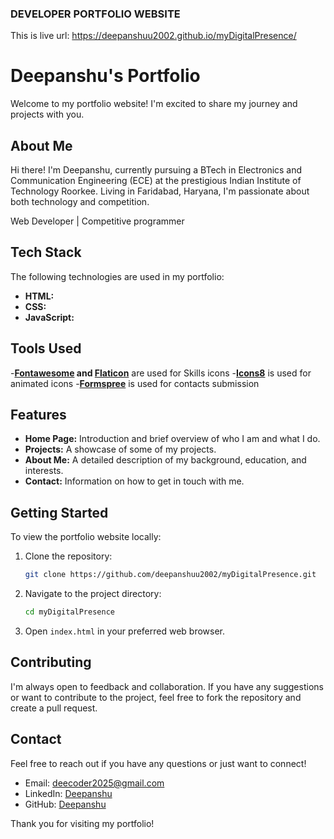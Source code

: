 ### DEVELOPER PORTFOLIO WEBSITE
This is live url: https://deepanshuu2002.github.io/myDigitalPresence/
# Deepanshu's Portfolio

Welcome to my portfolio website! I'm excited to share my journey and projects with you.

## About Me

Hi there! I'm Deepanshu, currently pursuing a BTech in Electronics and Communication Engineering (ECE) at the prestigious Indian Institute of Technology Roorkee. Living in Faridabad, Haryana, I'm passionate about both technology and competition.

Web Developer | Competitive programmer

## Tech Stack

The following technologies are used in my portfolio:

- **HTML:** 
- **CSS:** 
- **JavaScript:** 


## Tools Used
-**[Fontawesome](https://fontawesome.com/start) and [Flaticon](https://www.flaticon.com/icons)** are used for Skills icons
-**[Icons8](https://icons8.com/)** is used for animated icons
-**[Formspree](https://formspree.io/)** is used for contacts submission



## Features

- **Home Page:** Introduction and brief overview of who I am and what I do.
- **Projects:** A showcase of some of my projects.
- **About Me:** A detailed description of my background, education, and interests.
- **Contact:** Information on how to get in touch with me.

## Getting Started

To view the portfolio website locally:

1. Clone the repository:
    ```bash
    git clone https://github.com/deepanshuu2002/myDigitalPresence.git
    ```

2. Navigate to the project directory:
    ```bash
    cd myDigitalPresence
    ```

3. Open `index.html` in your preferred web browser.

## Contributing

I'm always open to feedback and collaboration. If you have any suggestions or want to contribute to the project, feel free to fork the repository and create a pull request.

## Contact

Feel free to reach out if you have any questions or just want to connect!

- Email: deecoder2025@gmail.com
- LinkedIn: [Deepanshu](https://www.linkedin.com/in/deepanshu-ece-456239259?utm_source=share&utm_campaign=share_via&utm_content=profile&utm_medium=android_app)
- GitHub: [Deepanshu](https://github.com/deepanshuu2002)

Thank you for visiting my portfolio!

